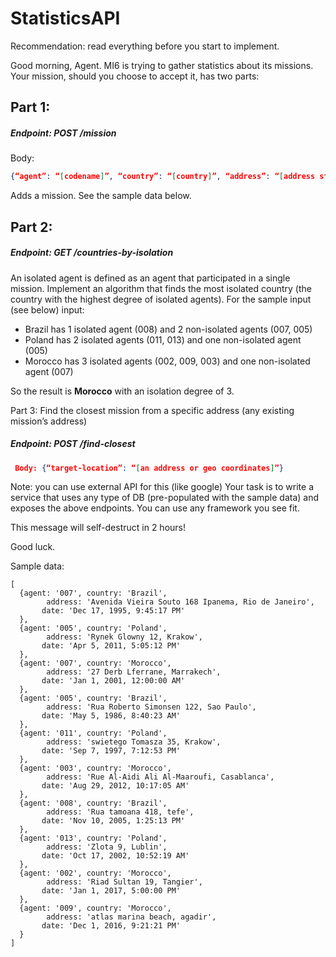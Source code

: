 # StatisticsAPI

Recommendation: read everything before you start to implement.

Good morning, Agent. 
MI6 is trying to gather statistics about its missions.
Your mission, should you choose to accept it, has two parts:

## Part 1:
##### Endpoint: POST /mission
Body: 
```json
{“agent”: “[codename]”, “country”: “[country]”, “address”: “[address string]”, “date”: “[date and time]”}
```
Adds a mission.
See the sample data below.

## Part 2: 
##### Endpoint: GET /countries-by-isolation

An isolated agent is defined as an agent that participated in a single mission.
Implement an algorithm that finds the most isolated country (the country with the highest degree of isolated agents).
For the sample input (see below) input:

* Brazil has 1 isolated agent (008) and 2 non-isolated agents (007, 005)
* Poland has 2 isolated agents (011, 013) and one non-isolated agent (005)
* Morocco has 3 isolated agents (002, 009, 003) and one non-isolated agent (007)

So the result is **Morocco** with an isolation degree of 3.

Part 3:
Find the closest mission from a specific address (any existing mission’s address)

##### Endpoint: POST /find-closest
```json
 Body: {“target-location”: “[an address or geo coordinates]”}
```

Note: you can use external API for this (like google)
Your task is to write a service that uses any type of DB (pre-populated with the sample data) and exposes the above endpoints. You can use any framework you see fit.

This message will self-destruct in 2 hours!

Good luck.



Sample data:

```
[
  {agent: '007', country: 'Brazil', 
        address: 'Avenida Vieira Souto 168 Ipanema, Rio de Janeiro',
       date: 'Dec 17, 1995, 9:45:17 PM'
  },
  {agent: '005', country: 'Poland', 
        address: 'Rynek Glowny 12, Krakow',
       date: 'Apr 5, 2011, 5:05:12 PM'
  },
  {agent: '007', country: 'Morocco', 
        address: '27 Derb Lferrane, Marrakech',
       date: 'Jan 1, 2001, 12:00:00 AM'
  },
  {agent: '005', country: 'Brazil', 
        address: 'Rua Roberto Simonsen 122, Sao Paulo',
       date: 'May 5, 1986, 8:40:23 AM'
  },
  {agent: '011', country: 'Poland', 
        address: 'swietego Tomasza 35, Krakow',
       date: 'Sep 7, 1997, 7:12:53 PM'
  },
  {agent: '003', country: 'Morocco', 
        address: 'Rue Al-Aidi Ali Al-Maaroufi, Casablanca',
       date: 'Aug 29, 2012, 10:17:05 AM'
  },
  {agent: '008', country: 'Brazil', 
        address: 'Rua tamoana 418, tefe',
       date: 'Nov 10, 2005, 1:25:13 PM'
  },
  {agent: '013', country: 'Poland', 
        address: 'Zlota 9, Lublin',
       date: 'Oct 17, 2002, 10:52:19 AM'
  },
  {agent: '002', country: 'Morocco', 
        address: 'Riad Sultan 19, Tangier',
       date: 'Jan 1, 2017, 5:00:00 PM'
  },
  {agent: '009', country: 'Morocco', 
        address: 'atlas marina beach, agadir',
       date: 'Dec 1, 2016, 9:21:21 PM'
  }
]

``` 


